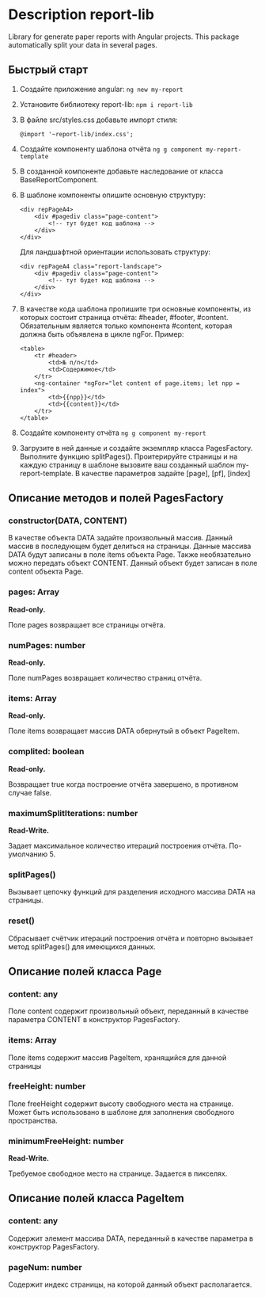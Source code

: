 # Description report-lib

Library for generate paper reports with Angular projects. 
This package automatically split your data in several pages.

## Быстрый старт

1. Создайте приложение angular: `ng new my-report`
2. Установите библиотеку report-lib: `npm i report-lib`
3. В файле src/styles.css добавьте импорт стиля:
   ```
   @import '~report-lib/index.css';
   ```
   
4. Создайте компоненту шаблона отчёта  `ng g component my-report-template`
5. В созданной компоненте добавьте наследование от класса BaseReportComponent.
6. В шаблоне компоненты опишите основную структуру:
    ```
    <div repPageA4>
        <div #pagediv class="page-content">
            <!-- тут будет код шаблона -->
        </div>
    </div>
    ```
   
   Для ландшафтной ориентации использовать структуру:
    ```
    <div repPageA4 class="report-landscape">
        <div #pagediv class="page-content">
            <!-- тут будет код шаблона -->
        </div>
    </div>
    ```

7. В качестве кода шаблона пропишите три основные компоненты, из которых состоит страница отчёта: #header, #footer, #content.
Обязательным является только компонента #content, которая должна быть объявлена в цикле ngFor.
Пример:
    ```
    <table>
        <tr #header>
            <td>№ п/п</td>
            <td>Содержимое</td>
        </tr>
        <ng-container *ngFor="let content of page.items; let npp = index">
            <td>{{npp}}</td>
            <td>{{content}}</td>
        </tr>
    </table>
    ```

8. Создайте компоненту отчёта `ng g component my-report`
9. Загрузите в ней данные и создайте экземпляр класса PagesFactory.
Выполните функцию splitPages().
Проитерируйте страницы и на каждую страницу в шаблоне вызовите ваш созданный шаблон my-report-template.
В качестве параметров задайте [page], [pf], [index]

## Описание методов и полей PagesFactory
### constructor(DATA, CONTENT)

В качестве объекта DATA задайте произвольный массив. Данный массив в последующем будет делиться на страницы.
Данные массива DATA будут записаны в поле items объекта Page.
Также необязательно можно передать объект CONTENT. Данный объект будет записан в поле content объекта Page.

### pages: Array<Page>
**Read-only.**

Поле pages возвращает все страницы отчёта. 

### numPages: number
**Read-only.**

Поле numPages возвращает количество страниц отчёта.

### items: Array<PageItem>
**Read-only.**

Поле items возвращает массив DATA обернутый в объект PageItem.

### complited: boolean
**Read-only.**

Возвращает true когда построение отчёта завершено, в противном случае false.

### maximumSplitIterations: number
**Read-Write.**

Задает максимальное количество итераций построения отчёта. По-умолчанию 5.

### splitPages()
Вызывает цепочку функций для разделения исходного массива DATA на страницы.

### reset()
Сбрасывает счётчик итераций построения отчёта и повторно вызывает метод splitPages() для имеющихся данных.

## Описание полей класса Page
### content: any
Поле content содержит произвольный объект, переданный в качестве параметра CONTENT в конструктор PagesFactory.

### items: Array<PageItem>
Поле items содержит массив PageItem, хранящийся для данной страницы

### freeHeight: number
Поле freeHeight содержит высоту свободного места на странице.
Может быть использовано в шаблоне для заполнения свободного пространства.

### minimumFreeHeight: number
**Read-Write.**

Требуемое свободное место на странице. Задается в пикселях.

## Описание полей класса PageItem
### content: any
Содержит элемент массива DATA, переданный в качестве параметра в конструктор PagesFactory.

### pageNum: number
Содержит индекс страницы, на которой данный объект располагается.

